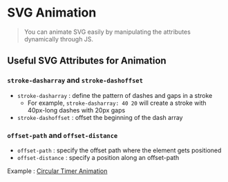 # SVG Animation

> You can animate SVG easily by manipulating the attributes dynamically through JS.

## Useful SVG Attributes for Animation

### `stroke-dasharray` and `stroke-dashoffset`

- `stroke-dasharray` : define the pattern of dashes and gaps in a stroke
  - For example, `stroke-dasharray: 40 20` will create a stroke with 40px-long dashes with 20px gaps
- `stroke-dashoffset` : offset the beginning of the dash array

### `offset-path` and `offset-distance`

- `offset-path` : specify the offset path where the element gets positioned
- `offset-distance` : specify a position along an offset-path

Example : [Circular Timer Animation](https://codepen.io/alexjleee/pen/wvodoMV)
